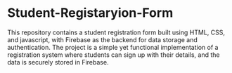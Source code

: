 # Student-Registaryion-Form
This repository contains a student registration form built using HTML, CSS, and javascript, with Firebase as the backend for data storage and authentication. The project is a simple yet functional implementation of a registration system where students can sign up with their details, and the data is securely stored in Firebase.
